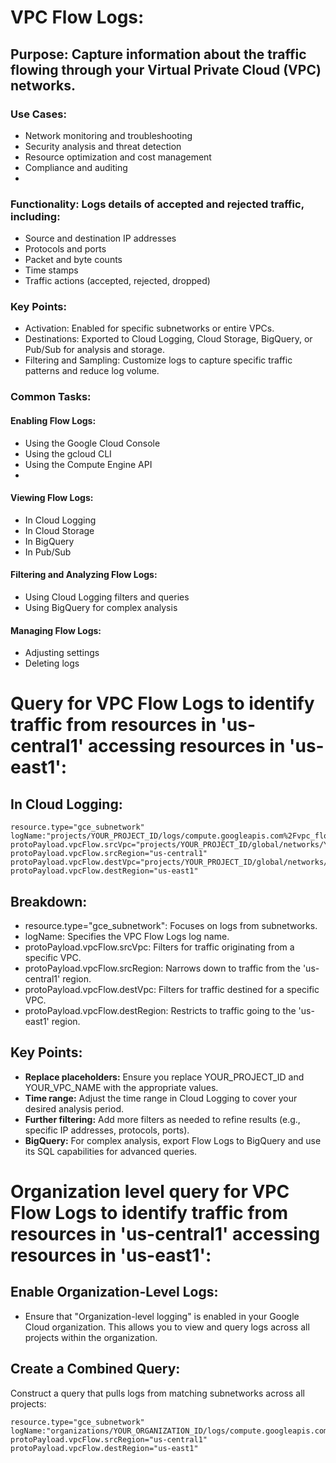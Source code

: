 # VPC Flow Logs:

## Purpose: Capture information about the traffic flowing through your Virtual Private Cloud (VPC) networks.

### Use Cases:
- Network monitoring and troubleshooting
- Security analysis and threat detection
- Resource optimization and cost management
- Compliance and auditing
- 

### Functionality: Logs details of accepted and rejected traffic, including:
- Source and destination IP addresses
- Protocols and ports
- Packet and byte counts
- Time stamps
- Traffic actions (accepted, rejected, dropped)

### Key Points:
- Activation: Enabled for specific subnetworks or entire VPCs.
- Destinations: Exported to Cloud Logging, Cloud Storage, BigQuery, or Pub/Sub for analysis and storage.
- Filtering and Sampling: Customize logs to capture specific traffic patterns and reduce log volume.

### Common Tasks:

#### Enabling Flow Logs:
- Using the Google Cloud Console
- Using the gcloud CLI
- Using the Compute Engine API
- 
#### Viewing Flow Logs:
- In Cloud Logging
- In Cloud Storage
- In BigQuery
- In Pub/Sub
  
#### Filtering and Analyzing Flow Logs:
- Using Cloud Logging filters and queries
- Using BigQuery for complex analysis
    
#### Managing Flow Logs:
- Adjusting settings
- Deleting logs


# Query for VPC Flow Logs to identify traffic from resources in 'us-central1' accessing resources in 'us-east1':

## In Cloud Logging:

```
resource.type="gce_subnetwork"
logName:"projects/YOUR_PROJECT_ID/logs/compute.googleapis.com%2Fvpc_flows"
protoPayload.vpcFlow.srcVpc="projects/YOUR_PROJECT_ID/global/networks/YOUR_VPC_NAME"
protoPayload.vpcFlow.srcRegion="us-central1"
protoPayload.vpcFlow.destVpc="projects/YOUR_PROJECT_ID/global/networks/YOUR_VPC_NAME"
protoPayload.vpcFlow.destRegion="us-east1"
```

## Breakdown:
- resource.type="gce_subnetwork": Focuses on logs from subnetworks.
- logName: Specifies the VPC Flow Logs log name.
- protoPayload.vpcFlow.srcVpc: Filters for traffic originating from a specific VPC.
- protoPayload.vpcFlow.srcRegion: Narrows down to traffic from the 'us-central1' region.
- protoPayload.vpcFlow.destVpc: Filters for traffic destined for a specific VPC.
- protoPayload.vpcFlow.destRegion: Restricts to traffic going to the 'us-east1' region.

## Key Points:
- **Replace placeholders:** Ensure you replace YOUR_PROJECT_ID and YOUR_VPC_NAME with the appropriate values.
- **Time range:** Adjust the time range in Cloud Logging to cover your desired analysis period.
- **Further filtering:** Add more filters as needed to refine results (e.g., specific IP addresses, protocols, ports).
- **BigQuery:** For complex analysis, export Flow Logs to BigQuery and use its SQL capabilities for advanced queries.


# Organization level query for VPC Flow Logs to identify traffic from resources in 'us-central1' accessing resources in 'us-east1':

## Enable Organization-Level Logs:
- Ensure that "Organization-level logging" is enabled in your Google Cloud organization. This allows you to view and query logs across all projects within the organization.

## Create a Combined Query:

Construct a query that pulls logs from matching subnetworks across all projects:

```
resource.type="gce_subnetwork"
logName:"organizations/YOUR_ORGANIZATION_ID/logs/compute.googleapis.com%2Fvpc_flows"
protoPayload.vpcFlow.srcRegion="us-central1"
protoPayload.vpcFlow.destRegion="us-east1"
```





